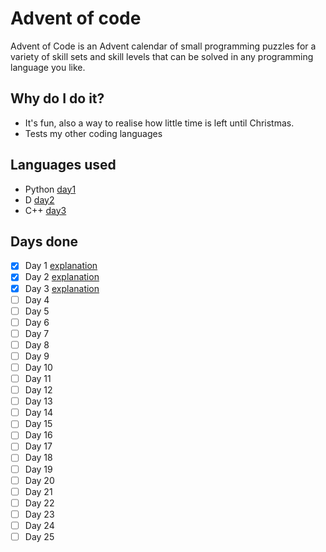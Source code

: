 # Advent of code

Advent of Code is an Advent calendar of small programming puzzles for a variety of skill sets and skill levels that can be solved in any programming language you like.

## Why do I do it?

- It's fun, also a way to realise how little time is left until Christmas. 
- Tests my other coding languages

## Languages used
- Python [day1](day1/day1.py)
- D [day2](day2/day2.d)
- C++ [day3](day3/day3.cpp)

## Days done

- [X] Day 1 [explanation](day1/README.md)
- [X] Day 2 [explanation](day2/README.md)
- [X] Day 3 [explanation](day3/README.md)
- [ ] Day 4
- [ ] Day 5
- [ ] Day 6
- [ ] Day 7
- [ ] Day 8
- [ ] Day 9
- [ ] Day 10
- [ ] Day 11
- [ ] Day 12
- [ ] Day 13
- [ ] Day 14
- [ ] Day 15
- [ ] Day 16
- [ ] Day 17
- [ ] Day 18
- [ ] Day 19
- [ ] Day 20
- [ ] Day 21
- [ ] Day 22
- [ ] Day 23
- [ ] Day 24
- [ ] Day 25
